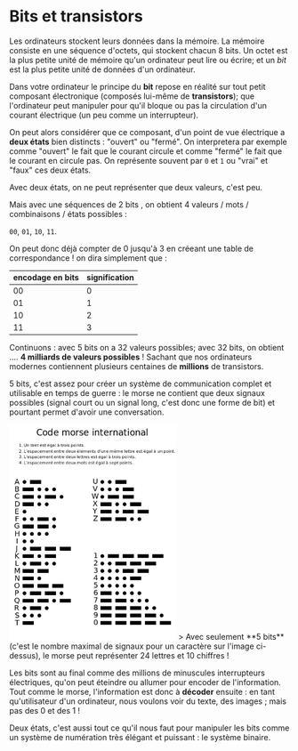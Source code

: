 # Bits et transistors

Les ordinateurs stockent leurs données dans la mémoire. La mémoire consiste en une séquence d'octets, qui stockent chacun 8 bits. Un octet est la plus petite unité de mémoire qu'un ordinateur peut lire ou écrire; et un _bit_ est la plus petite unité de données d'un ordinateur.

Dans votre ordinateur le principe du **bit** repose en réalité sur tout petit composant électronique (composés lui-même de **transistors**); que l'ordinateur peut manipuler pour qu'il bloque ou pas la circulation d'un courant électrique (un peu comme un interrupteur).

On peut alors considérer que ce composant, d'un point de vue électrique a **deux états** bien distincts : "ouvert" ou "fermé". On interpretera par exemple comme "ouvert" le fait que le courant circule et comme "fermé" le fait que le courant en circule pas. On représente souvent par `0` et `1` ou "vrai" et "faux" ces deux états.

Avec deux états, on ne peut représenter que deux valeurs, c'est peu.

Mais avec une séquences de 2 bits , on obtient 4 valeurs / mots / combinaisons / états possibles :

`00`, `01`, `10`, `11`.

On peut donc déjà compter de 0 jusqu'à 3 en créeant une table de correspondance ! on dira simplement que :

| encodage en bits | signification |
| ---------------- | ------------- |
| 00               | 0             |
| 01               | 1             |
| 10               | 2             |
| 11               | 3             |

Continuons : avec 5 bits on a 32 valeurs possibles; avec 32 bits, on obtient .... **4 milliards de valeurs possibles** ! Sachant que nos ordinateurs modernes contiennent plusieurs centaines de **millions** de transistors.

5 bits, c'est assez pour créer un système de communication complet et utilisable en temps de guerre : le morse ne contient que deux signaux possibles (signal court ou un signal long, c'est donc une forme de bit) et pourtant permet d'avoir une conversation.

<img width="300" src="images/morse.png" />
> Avec seulement **5 bits** (c'est le nombre maximal de signaux pour un caractère sur l'image ci-dessus), le morse peut représenter 24 lettres et 10 chiffres !

Les bits sont au final comme des millions de minuscules interrupteurs électriques, qu'on peut éteindre ou allumer pour encoder de l'information. Tout comme le morse, l'information est donc à **décoder** ensuite : en tant qu'utilisateur d'un ordinateur, nous voulons voir du texte, des images ; mais pas des 0 et des 1 !

Deux états, c'est aussi tout ce qu'il nous faut pour manipuler les bits comme un système de numération très élégant et puissant : le système binaire.
